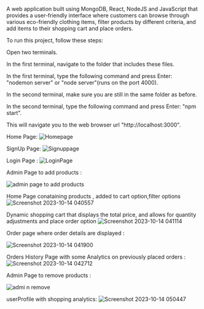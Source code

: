 A web application built using MongoDB, React, NodeJS and JavaScript that provides a user-friendly interface where customers can browse through various eco-friendly clothing items, filter products by different criteria, and add items to their shopping cart and place orders.


To run this project, follow these steps:

Open two terminals.

In the first terminal, navigate to the folder that includes these files.

In the first terminal, type the following command and press Enter: "nodemon server" or "node server"(runs on the port 4000).

In the second terminal, make sure you are still in the same folder as before.

In the second terminal, type the following command and press Enter: "npm start".

This will navigate you to the web browser url "http://localhost:3000".



Home Page:
![Homepage](https://github.com/onnerivamshi139/VNRVignanaJyothi_20071A12A0_VamshiKrishna_Onneri_CCC_EComm/assets/100712620/df031f38-1453-4b33-82d5-c815c997333d)



SignUp Page:
![Signuppage](https://github.com/onnerivamshi139/VNRVignanaJyothi_20071A12A0_VamshiKrishna_Onneri_CCC_EComm/assets/100712620/5890407a-0d7f-4055-928e-32b784a93ce3)


Login Page :
![LoginPage](https://github.com/onnerivamshi139/VNRVignanaJyothi_20071A12A0_VamshiKrishna_Onneri_CCC_EComm/assets/100712620/69ac9a27-70ff-40d3-a099-b12eedcc8a3e)


Admin Page to add products :

![admin page to add products](https://github.com/onnerivamshi139/VNRVignanaJyothi_20071A12A0_VamshiKrishna_Onneri_CCC_EComm/assets/100712620/e81faafa-dda4-4bd8-b5cb-a5adabcbc61c)



Home Page conataining products , added to cart option,filter options
![Screenshot 2023-10-14 040557](https://github.com/onnerivamshi139/VNRVignanaJyothi_20071A12A0_VamshiKrishna_Onneri_CCC_EComm/assets/100712620/4a4428f1-39fa-4469-95a8-ee0a3428fc9e)

Dynamic shopping cart that displays the total price, and allows for quantity adjustments and place order option
![Screenshot 2023-10-14 041114](https://github.com/onnerivamshi139/VNRVignanaJyothi_20071A12A0_VamshiKrishna_Onneri_CCC_EComm/assets/100712620/1b858926-d2a4-4a54-a852-255f5c11b9de)


Order page where order details are displayed :

![Screenshot 2023-10-14 041900](https://github.com/onnerivamshi139/VNRVignanaJyothi_20071A12A0_VamshiKrishna_Onneri_CCC_EComm/assets/100712620/5d328f9f-4208-4c3a-a866-dd5c0d626a88)

Orders History Page with some Analytics on previously placed orders :
![Screenshot 2023-10-14 042712](https://github.com/onnerivamshi139/VNRVignanaJyothi_20071A12A0_VamshiKrishna_Onneri_CCC_EComm/assets/100712620/0f6431d5-d3b0-4d83-8ef8-ffe21f3f4a0c)

Admin Page to remove products :

![admi n remove](https://github.com/onnerivamshi139/VNRVignanaJyothi_20071A12A0_VamshiKrishna_Onneri_CCC_EComm/assets/100712620/10ffe0bb-1b41-438b-b835-a5a35ae4c72a)

userProfile with shopping analytics:
![Screenshot 2023-10-14 050447](https://github.com/onnerivamshi139/VNRVignanaJyothi_20071A12A0_VamshiKrishna_Onneri_CCC_EComm/assets/100712620/e6d4fc1a-44ca-401a-bbfa-38bf9acc76fa)
